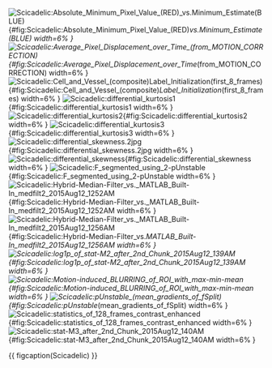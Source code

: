 <!-- MDFIGINCLUDE(Scicadelic) -->
<div id="fig:Scicadelic">

![Scicadelic:Absolute_Minimum_Pixel_Value_(RED)_vs._Minimum_Estimate_(BLUE)](img/Scicadelic/Absolute_Minimum_Pixel_Value_(RED)_vs._Minimum_Estimate_(BLUE).jpg){#fig:Scicadelic:Absolute_Minimum_Pixel_Value_(RED)_vs._Minimum_Estimate_(BLUE) width=6% }
![Scicadelic:Average_Pixel_Displacement_over_Time_(from_MOTION_CORRECTION)](img/Scicadelic/Average_Pixel_Displacement_over_Time_(from_MOTION_CORRECTION).png){#fig:Scicadelic:Average_Pixel_Displacement_over_Time_(from_MOTION_CORRECTION) width=6% }
![Scicadelic:Cell_and_Vessel_(composite)_Label_Initialization_(first_8_frames)](img/Scicadelic/Cell_and_Vessel_(composite)_Label_Initialization_(first_8_frames).jpg){#fig:Scicadelic:Cell_and_Vessel_(composite)_Label_Initialization_(first_8_frames) width=6% }
![Scicadelic:differential_kurtosis1](img/Scicadelic/differential_kurtosis1.jpg){#fig:Scicadelic:differential_kurtosis1 width=6% }
![Scicadelic:differential_kurtosis2](img/Scicadelic/differential_kurtosis2.jpg){#fig:Scicadelic:differential_kurtosis2 width=6% }
![Scicadelic:differential_kurtosis3](img/Scicadelic/differential_kurtosis3.jpg){#fig:Scicadelic:differential_kurtosis3 width=6% }
![Scicadelic:differential_skewness.2jpg](img/Scicadelic/differential_skewness.2jpg.jpg){#fig:Scicadelic:differential_skewness.2jpg width=6% }
![Scicadelic:differential_skewness](img/Scicadelic/differential_skewness.jpg){#fig:Scicadelic:differential_skewness width=6% }
![Scicadelic:F_segmented_using_2-pUnstable](img/Scicadelic/F_segmented_using_2-pUnstable.jpg){#fig:Scicadelic:F_segmented_using_2-pUnstable width=6% }
![Scicadelic:Hybrid-Median-Filter_vs._MATLAB_Built-In_medfilt2_2015Aug12_1252AM](img/Scicadelic/Hybrid-Median-Filter_vs._MATLAB_Built-In_medfilt2_2015Aug12_1252AM.jpg){#fig:Scicadelic:Hybrid-Median-Filter_vs._MATLAB_Built-In_medfilt2_2015Aug12_1252AM width=6% }
![Scicadelic:Hybrid-Median-Filter_vs._MATLAB_Built-In_medfilt2_2015Aug12_1256AM](img/Scicadelic/Hybrid-Median-Filter_vs._MATLAB_Built-In_medfilt2_2015Aug12_1256AM.jpg){#fig:Scicadelic:Hybrid-Median-Filter_vs._MATLAB_Built-In_medfilt2_2015Aug12_1256AM width=6% }
![Scicadelic:log1p_of_stat-M2_after_2nd_Chunk_2015Aug12_139AM](img/Scicadelic/log1p_of_stat-M2_after_2nd_Chunk_2015Aug12_139AM.jpg){#fig:Scicadelic:log1p_of_stat-M2_after_2nd_Chunk_2015Aug12_139AM width=6% }
![Scicadelic:Motion-induced_BLURRING_of_ROI_with_max-min-mean](img/Scicadelic/Motion-induced_BLURRING_of_ROI_with_max-min-mean.png){#fig:Scicadelic:Motion-induced_BLURRING_of_ROI_with_max-min-mean width=6% }
![Scicadelic:pUnstable_(mean_gradients_of_fSplit)](img/Scicadelic/pUnstable_(mean_gradients_of_fSplit).jpg){#fig:Scicadelic:pUnstable_(mean_gradients_of_fSplit) width=6% }
![Scicadelic:statistics_of_128_frames_contrast_enhanced](img/Scicadelic/statistics_of_128_frames_contrast_enhanced.jpg){#fig:Scicadelic:statistics_of_128_frames_contrast_enhanced width=6% }
![Scicadelic:stat-M3_after_2nd_Chunk_2015Aug12_140AM](img/Scicadelic/stat-M3_after_2nd_Chunk_2015Aug12_140AM.jpg){#fig:Scicadelic:stat-M3_after_2nd_Chunk_2015Aug12_140AM width=6% }

{{ figcaption(Scicadelic) }}
</div>
<!-- /MDFIGINCLUDE(Scicadelic) -->
